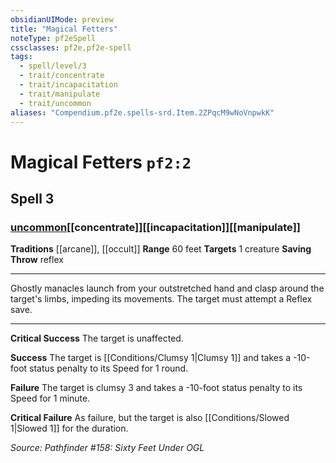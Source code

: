 ```yaml
---
obsidianUIMode: preview
title: "Magical Fetters"
noteType: pf2eSpell
cssclasses: pf2e,pf2e-spell
tags:
  - spell/level/3
  - trait/concentrate
  - trait/incapacitation
  - trait/manipulate
  - trait/uncommon
aliases: "Compendium.pf2e.spells-srd.Item.2ZPqcM9wNoVnpwkK" 
---
```

# Magical Fetters  `pf2:2`  
## Spell 3
### [uncommon](uncommon "Uncommon Rarity Trait")[[concentrate]][[incapacitation]][[manipulate]]
**Traditions** [[arcane]], [[occult]]
**Range** 60 feet
**Targets** 1 creature
**Saving Throw**  reflex
* * * 
Ghostly manacles launch from your outstretched hand and clasp around the target's limbs, impeding its movements. The target must attempt a Reflex save.

* * *

**Critical Success** The target is unaffected.

**Success** The target is [[Conditions/Clumsy 1|Clumsy 1]] and takes a -10-foot status penalty to its Speed for 1 round.

**Failure** The target is clumsy 3 and takes a -10-foot status penalty to its Speed for 1 minute.

**Critical Failure** As failure, but the target is also [[Conditions/Slowed 1|Slowed 1]] for the duration.

*Source: Pathfinder #158: Sixty Feet Under*
*OGL*
